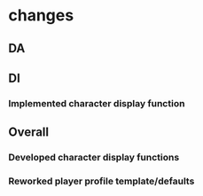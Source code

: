 # changes

## DA

## DI

### Implemented character display function

## Overall

### Developed character display functions

### Reworked player profile template/defaults

